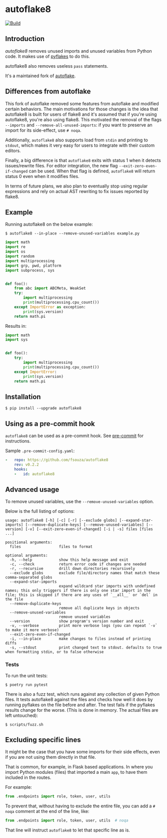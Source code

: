 # autoflake8

[![Build](https://github.com/fsouza/autoflake8/actions/workflows/main.yaml/badge.svg?branch=main)](https://github.com/fsouza/autoflake8/actions/workflows/main.yaml)

## Introduction

*autoflake8* removes unused imports and unused variables from Python code. It
makes use of [pyflakes](https://pypi.org/project/pyflakes/) to do this.

autoflake8 also removes useless ``pass`` statements.

It's a maintained fork of [autoflake](https://github.com/myint/autoflake).

## Differences from autoflake

This fork of autoflake removed some features from autoflake and modified
certain behaviors. The main motivations for those changes is the idea that
autoflake8 is built for users of flake8 and it's assumed that if you're using
autoflake8, you're also using flake8. This motivated the removal of the flags
`--imports` and `--remove-all-unused-imports`: if you want to preserve an
import for its side-effect, use `# noqa`.

Additionally, `autoflake8` also supports load from `stdin` and printing to
`stdout`, which makes it very easy for users to integrate with their custom
editors.

Finally, a big difference is that `autoflake8` exits with status 1 when it
detects issues/rewrite files. For editor integration, the new flag
`--exit-zero-even-if-changed` can be used. When that flag is defined,
`autoflake8` will return status 0 even when it modifies files.

In terms of future plans, we also plan to eventually stop using regular
expressions and rely on actual AST rewriting to fix issues reported by flake8.

## Example

Running autoflake8 on the below example:

```
$ autoflake8 --in-place --remove-unused-variables example.py
```

```python
import math
import re
import os
import random
import multiprocessing
import grp, pwd, platform
import subprocess, sys


def foo():
    from abc import ABCMeta, WeakSet
    try:
        import multiprocessing
        print(multiprocessing.cpu_count())
    except ImportError as exception:
        print(sys.version)
    return math.pi
```

Results in:

```python
import math
import sys


def foo():
    try:
        import multiprocessing
        print(multiprocessing.cpu_count())
    except ImportError:
        print(sys.version)
    return math.pi
```

## Installation

```
$ pip install --upgrade autoflake8
```

## Using as a pre-commit hook

`autoflake8` can be used as a pre-commit hook. See
[pre-commit](https://pre-commit.com/#plugins) for instructions.

Sample `.pre-commit-config.yaml`:

```yaml
-   repo: https://github.com/fsouza/autoflake8
    rev: v0.2.2
    hooks:
    -   id: autoflake8
```

## Advanced usage

To remove unused variables, use the ``--remove-unused-variables`` option.

Below is the full listing of options:

```
usage: autoflake8 [-h] [-c] [-r] [--exclude globs] [--expand-star-imports] [--remove-duplicate-keys] [--remove-unused-variables] [--version] [-v] [--exit-zero-even-if-changed] [-i | -s] files [files ...]

positional arguments:
  files                 files to format

optional arguments:
  -h, --help            show this help message and exit
  -c, --check           return error code if changes are needed
  -r, --recursive       drill down directories recursively
  --exclude globs       exclude file/directory names that match these comma-separated globs
  --expand-star-imports
                        expand wildcard star imports with undefined names; this only triggers if there is only one star import in the file; this is skipped if there are any uses of `__all__` or `del` in the file
  --remove-duplicate-keys
                        remove all duplicate keys in objects
  --remove-unused-variables
                        remove unused variables
  --version             show program's version number and exit
  -v, --verbose         print more verbose logs (you can repeat `-v` to make it more verbose)
  --exit-zero-even-if-changed
  -i, --in-place        make changes to files instead of printing diffs
  -s, --stdout          print changed text to stdout. defaults to true when formatting stdin, or to false otherwise
```


### Tests

To run the unit tests:

```
$ poetry run pytest
```

There is also a fuzz test, which runs against any collection of given Python
files. It tests autoflake8 against the files and checks how well it does by
running pyflakes on the file before and after. The test fails if the pyflakes
results change for the worse. (This is done in memory. The actual files are
left untouched):

```
$ scripts/fuzz.sh
```

## Excluding specific lines

It might be the case that you have some imports for their side effects, even
if you are not using them directly in that file.

That is common, for example, in Flask based applications. In where you import
Python modules (files) that imported a main ``app``, to have them included in
the routes.

For example:

```python
from .endpoints import role, token, user, utils
```

To prevent that, without having to exclude the entire file, you can add a
``# noqa`` comment at the end of the line, like:

```python
from .endpoints import role, token, user, utils  # noqa
```

That line will instruct ``autoflake8`` to let that specific line as is.
